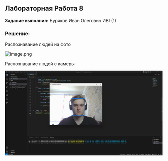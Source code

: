 ## Лабораторная Работа 8

**Задание выполнил:** Буряков Иван Олегович ИВТ(1)


### Решение:

Распознавание людей на фото

![image.png](https://i.postimg.cc/4xbmPKj8/image.png)

Распознавание людей с камеры

![image.png](https://github.com/Buryackov-Ivan/Prog-6SEM-2023/blob/main/LR_8/Work_files/LR-8.png?raw=true)
